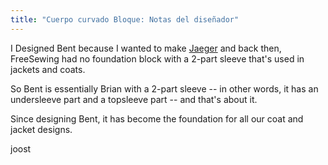 ```yaml
---
title: "Cuerpo curvado Bloque: Notas del diseñador"
---
```


I Designed Bent because I wanted to make [Jaeger](/designs/jaeger) and back then, FreeSewing had no foundation block with a 2-part sleeve that's used in jackets and coats.

So Bent is essentially Brian with a 2-part sleeve -- in other words, it has an undersleeve part and a topsleeve part -- and that's about it.

Since designing Bent, it has become the foundation for all our coat and jacket designs.

joost
